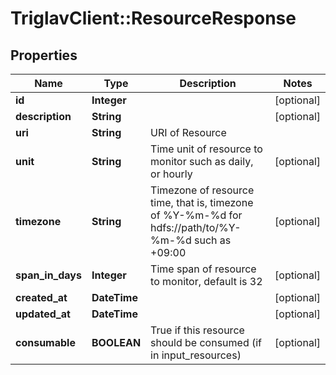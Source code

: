 # TriglavClient::ResourceResponse

## Properties
Name | Type | Description | Notes
------------ | ------------- | ------------- | -------------
**id** | **Integer** |  | [optional] 
**description** | **String** |  | [optional] 
**uri** | **String** | URI of Resource | 
**unit** | **String** | Time unit of resource to monitor such as daily, or hourly | [optional] 
**timezone** | **String** | Timezone of resource time, that is, timezone of %Y-%m-%d for hdfs://path/to/%Y-%m-%d such as +09:00 | [optional] 
**span_in_days** | **Integer** | Time span of resource to monitor, default is 32 | [optional] 
**created_at** | **DateTime** |  | [optional] 
**updated_at** | **DateTime** |  | [optional] 
**consumable** | **BOOLEAN** | True if this resource should be consumed (if in input_resources) | [optional] 


